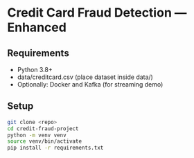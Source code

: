 # Credit Card Fraud Detection — Enhanced

## Requirements
- Python 3.8+
- data/creditcard.csv (place dataset inside data/)
- Optionally: Docker and Kafka (for streaming demo)

## Setup
```bash
git clone <repo>
cd credit-fraud-project
python -m venv venv
source venv/bin/activate
pip install -r requirements.txt
